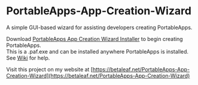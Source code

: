 # PortableApps-App-Creation-Wizard  
A simple GUI-based wizard for assisting developers creating PortableApps.   
   
Download [PortableApps App Creation Wizard Installer](https://github.com/BetaLeaf/PortableApps-App-Creation-Wizard/releases) to begin creating PortableApps.  
This is a .paf.exe and can be installed anywhere PortableApps is installed.
See [Wiki](https://github.com/BetaLeaf/PortableApps-App-Creation-Wizard/wiki) for help.  

Visit this project on my website at [https://betaleaf.net/PortableApps-App-Creation-Wizard](https://betaleaf.net/PortableApps-App-Creation-Wizard)  
